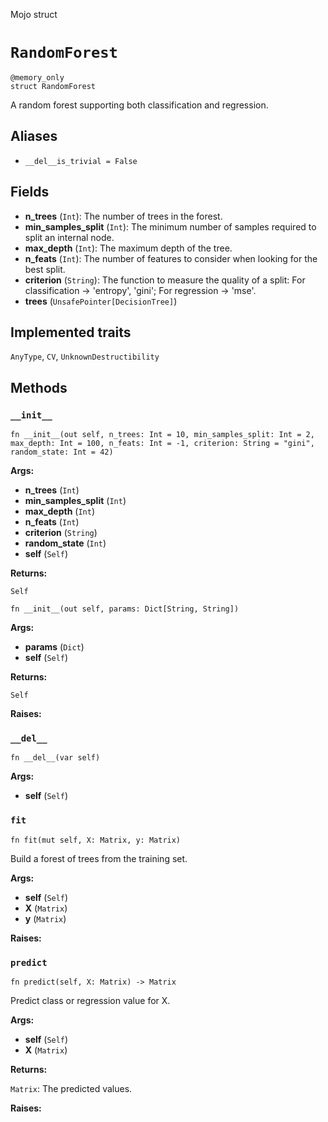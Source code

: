 Mojo struct

# `RandomForest`

```mojo
@memory_only
struct RandomForest
```

A random forest supporting both classification and regression.

## Aliases

- `__del__is_trivial = False`

## Fields

- **n_trees** (`Int`): The number of trees in the forest.
- **min_samples_split** (`Int`): The minimum number of samples required to split an internal node.
- **max_depth** (`Int`): The maximum depth of the tree.
- **n_feats** (`Int`): The number of features to consider when looking for the best split.
- **criterion** (`String`): The function to measure the quality of a split: For classification -> 'entropy', 'gini'; For regression -> 'mse'.
- **trees** (`UnsafePointer[DecisionTree]`)

## Implemented traits

`AnyType`, `CV`, `UnknownDestructibility`

## Methods

### `__init__`

```mojo
fn __init__(out self, n_trees: Int = 10, min_samples_split: Int = 2, max_depth: Int = 100, n_feats: Int = -1, criterion: String = "gini", random_state: Int = 42)
```

**Args:**

- **n_trees** (`Int`)
- **min_samples_split** (`Int`)
- **max_depth** (`Int`)
- **n_feats** (`Int`)
- **criterion** (`String`)
- **random_state** (`Int`)
- **self** (`Self`)

**Returns:**

`Self`

```mojo
fn __init__(out self, params: Dict[String, String])
```

**Args:**

- **params** (`Dict`)
- **self** (`Self`)

**Returns:**

`Self`

**Raises:**

### `__del__`

```mojo
fn __del__(var self)
```

**Args:**

- **self** (`Self`)

### `fit`

```mojo
fn fit(mut self, X: Matrix, y: Matrix)
```

Build a forest of trees from the training set.

**Args:**

- **self** (`Self`)
- **X** (`Matrix`)
- **y** (`Matrix`)

**Raises:**

### `predict`

```mojo
fn predict(self, X: Matrix) -> Matrix
```

Predict class or regression value for X.

**Args:**

- **self** (`Self`)
- **X** (`Matrix`)

**Returns:**

`Matrix`: The predicted values.

**Raises:**


